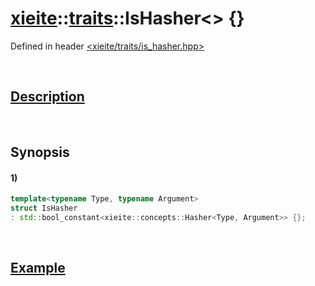 # [xieite](../../xieite.md)\:\:[traits](../../traits.md)\:\:IsHasher\<\> \{\}
Defined in header [<xieite/traits/is_hasher.hpp>](../../../include/xieite/traits/is_hasher.hpp)

&nbsp;

## [Description](../concepts/hasher.md#Description)

&nbsp;

## Synopsis
#### 1)
```cpp
template<typename Type, typename Argument>
struct IsHasher
: std::bool_constant<xieite::concepts::Hasher<Type, Argument>> {};
```

&nbsp;

## [Example](../concepts/hasher.md#Example)
